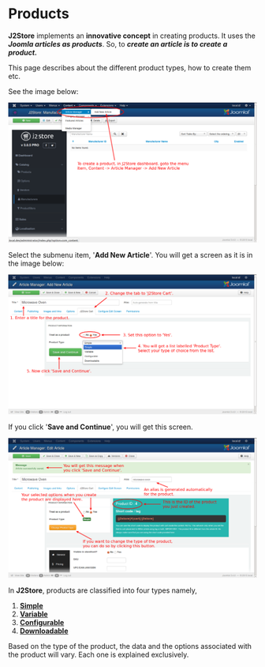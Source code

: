 # Products

**J2Store** implements an **innovative concept** in creating products. It uses the ***Joomla articles as products***. So, to ***create an article is to create a product.***

This page describes about the different product types, how to create them etc.

See the image below:

![Add Product](./assets/images/product_create_1.png)

Select the submenu item, '**Add New Article**'. You will get a screen as it is in the image below:

![Create Product 2](./assets/images/product_create_2.png)

If you click '**Save and Continue**', you will get this screen. 

![Create Product 3](./assets/images/product_create_3.png)

In **J2Store**, products are classified into four types namely,

1. **[Simple](http://j2store.gitbooks.io/user-guide/content/simple_product.html)**
2. **[Variable](http://j2store.gitbooks.io/user-guide/content/variable_product.html)**
3. **[Configurable](http://j2store.gitbooks.io/user-guide/content/configurable_product.html)**
4. **[Downloadable](http://j2store.gitbooks.io/user-guide/content/downloadable_product.html)**

Based on the type of the product, the data and the options associated with the product will vary. Each one is explained exclusively.